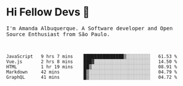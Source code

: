 # Hi Fellow Devs :wave:
   
<p>
  <samp>
    I'm Amanda Albuquerque. A Software developer and Open Source Enthusiast from São Paulo.
  </samp>

  
<!--   [![Twitter Follow](https://img.shields.io/twitter/follow/alalbux?style=social)](https://www.twitter.com/alalbux)
  [![Linkedin Badge](https://img.shields.io/badge/-alalbux-blue?style=flat-square&logo=Linkedin&logoColor=white&link=https://www.linkedin.com/in/alalbux/)](https://www.linkedin.com/in/alalbux/)
  [![Medium Badge](https://img.shields.io/badge/-alalbux-black?style=flat-square&logo=Medium&logoColor=white&link=https://medium.com/@alalbux)](https://medium.com/@alalbux) -->
</p>

  <br/>
  

<!--START_SECTION:waka-->
```text
JavaScript   9 hrs 7 mins    ███████████████▒░░░░░░░░░   61.53 % 
Vue.js       2 hrs 8 mins    ███▓░░░░░░░░░░░░░░░░░░░░░   14.50 % 
HTML         1 hr 19 mins    ██▒░░░░░░░░░░░░░░░░░░░░░░   08.91 % 
Markdown     42 mins         █▒░░░░░░░░░░░░░░░░░░░░░░░   04.79 % 
GraphQL      41 mins         █▒░░░░░░░░░░░░░░░░░░░░░░░   04.72 % 
```
<!--END_SECTION:waka-->

